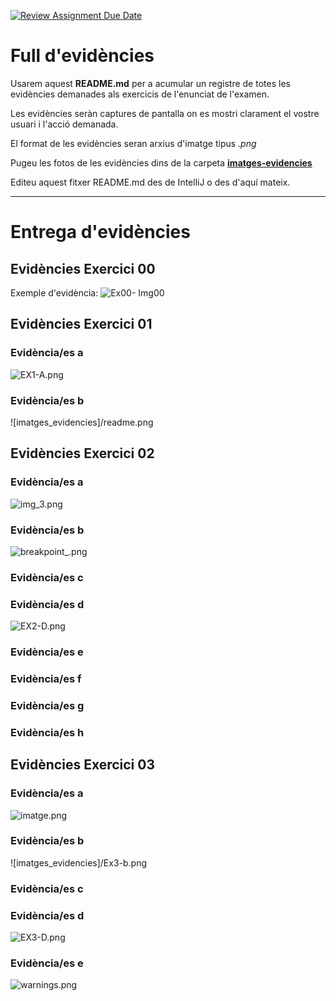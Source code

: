 [![Review Assignment Due Date](https://classroom.github.com/assets/deadline-readme-button-22041afd0340ce965d47ae6ef1cefeee28c7c493a6346c4f15d667ab976d596c.svg)](https://classroom.github.com/a/prNKG_kO)
# Full d'evidències
Usarem aquest **README.md** per a acumular un registre de totes les evidències demanades als exercicis de l'enunciat de l'examen.

Les evidències seràn captures de pantalla on es mostri clarament el vostre usuari i l'acció demanada.

El format de les evidències seran arxius d'imatge tipus *.png*

Pugeu les fotos de les evidències dins de la carpeta **[imatges-evidencies](imatges_evidencies)**

Editeu aquest fitxer README.md des de IntelliJ o des d'aquí mateix.

---
# Entrega d'evidències

## Evidències Exercici 00
Exemple d'evidència:
![Ex00- Img00](imatges_evidencies/Ex00-Img00.png)

## Evidències Exercici 01
### Evidència/es a
![EX1-A.png](imatges_evidencies/EX1-A.png)
### Evidència/es b
![imatges_evidencies]/readme.png
## Evidències Exercici 02
### Evidència/es a
![img_3.png](img_3.png)
### Evidència/es b
![breakpoint_.png](imatges_evidencies/breakpoint_.png)
### Evidència/es c
### Evidència/es d
![EX2-D.png](imatges_evidencies/EX2-D.png)
### Evidència/es e
### Evidència/es f
### Evidència/es g
### Evidència/es h

## Evidències Exercici 03
### Evidència/es a
![imatge.png](imatges_evidencies/imatge.png)
### Evidència/es b
![imatges_evidencies]/Ex3-b.png
### Evidència/es c
### Evidència/es d
![EX3-D.png](imatges_evidencies/EX3-D.png)
### Evidència/es e
![warnings.png](imatges_evidencies/warnings.png)
